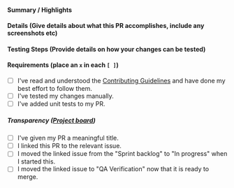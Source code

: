 ####  Summary / Highlights

#### Details (Give details about what this PR accomplishes, include any screenshots etc)

#### Testing Steps (Provide details on how your changes can be tested)

#### Requirements (place an `x` in each `[ ]`)
* [ ] I've read and understood the [Contributing Guidelines](/blob/main/.github/contributing.md) and have done my best effort to follow them.
* [ ] I've tested my changes manually.
* [ ] I've added unit tests to my PR.

##### Transparency ([Project board](https://github.com/orgs/massenergize/projects/7/views/2))
* [ ] I've given my PR a meaningful title.
* [ ] I linked this PR to the relevant issue.
* [ ] I moved the linked issue from the "Sprint backlog" to "In progress" when I started this.
* [ ] I moved the linked issue to "QA Verification" now that it is ready to merge.
